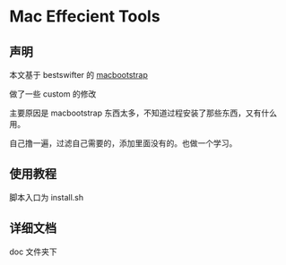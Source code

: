 # Mac Effecient Tools

## 声明

本文基于 bestswifter 的 [macbootstrap](https://github.com/bestswifter/macbootstrap)

做了一些 custom 的修改

主要原因是 macbootstrap 东西太多，不知道过程安装了那些东西，又有什么用。

自己撸一遍，过滤自己需要的，添加里面没有的。也做一个学习。

## 使用教程

脚本入口为 install.sh

## 详细文档

doc 文件夹下